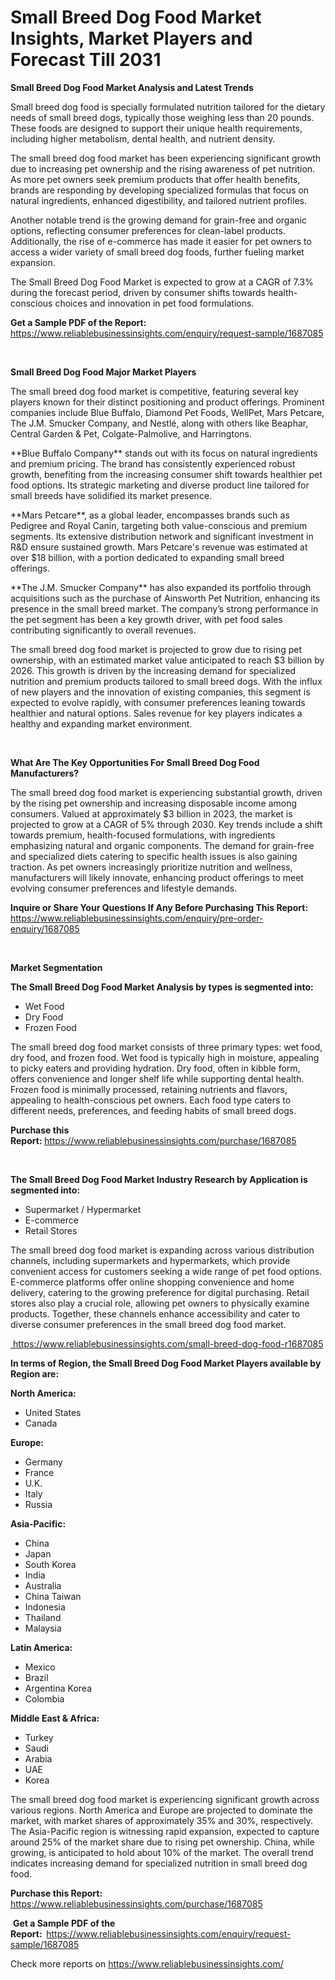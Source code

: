<p><h1>Small Breed Dog Food Market Insights, Market Players and Forecast Till 2031</h1></p><p><strong>Small Breed Dog Food Market Analysis and Latest Trends</strong></p>
<p><p>Small breed dog food is specially formulated nutrition tailored for the dietary needs of small breed dogs, typically those weighing less than 20 pounds. These foods are designed to support their unique health requirements, including higher metabolism, dental health, and nutrient density. </p><p>The small breed dog food market has been experiencing significant growth due to increasing pet ownership and the rising awareness of pet nutrition. As more pet owners seek premium products that offer health benefits, brands are responding by developing specialized formulas that focus on natural ingredients, enhanced digestibility, and tailored nutrient profiles. </p><p>Another notable trend is the growing demand for grain-free and organic options, reflecting consumer preferences for clean-label products. Additionally, the rise of e-commerce has made it easier for pet owners to access a wider variety of small breed dog foods, further fueling market expansion. </p><p>The Small Breed Dog Food Market is expected to grow at a CAGR of 7.3% during the forecast period, driven by consumer shifts towards health-conscious choices and innovation in pet food formulations.</p></p>
<p><strong>Get a Sample PDF of the Report:&nbsp;</strong> <a href="https://www.reliablebusinessinsights.com/enquiry/request-sample/1687085?utm_campaign=100&utm_medium=2&utm_source=Github&utm_content=ia&utm_term=31122024&utm_id=small-breed-dog-food">https://www.reliablebusinessinsights.com/enquiry/request-sample/1687085</a></p>
<p>&nbsp;</p>
<p><strong>Small Breed Dog Food Major Market Players</strong></p>
<p><p>The small breed dog food market is competitive, featuring several key players known for their distinct positioning and product offerings. Prominent companies include Blue Buffalo, Diamond Pet Foods, WellPet, Mars Petcare, The J.M. Smucker Company, and Nestlé, along with others like Beaphar, Central Garden & Pet, Colgate-Palmolive, and Harringtons.</p><p>**Blue Buffalo Company** stands out with its focus on natural ingredients and premium pricing. The brand has consistently experienced robust growth, benefiting from the increasing consumer shift towards healthier pet food options. Its strategic marketing and diverse product line tailored for small breeds have solidified its market presence.</p><p>**Mars Petcare**, as a global leader, encompasses brands such as Pedigree and Royal Canin, targeting both value-conscious and premium segments. Its extensive distribution network and significant investment in R&D ensure sustained growth. Mars Petcare's revenue was estimated at over $18 billion, with a portion dedicated to expanding small breed offerings.</p><p>**The J.M. Smucker Company** has also expanded its portfolio through acquisitions such as the purchase of Ainsworth Pet Nutrition, enhancing its presence in the small breed market. The company’s strong performance in the pet segment has been a key growth driver, with pet food sales contributing significantly to overall revenues.</p><p>The small breed dog food market is projected to grow due to rising pet ownership, with an estimated market value anticipated to reach $3 billion by 2026. This growth is driven by the increasing demand for specialized nutrition and premium products tailored to small breed dogs. With the influx of new players and the innovation of existing companies, this segment is expected to evolve rapidly, with consumer preferences leaning towards healthier and natural options. Sales revenue for key players indicates a healthy and expanding market environment.</p></p>
<p>&nbsp;</p>
<p><strong>What Are The Key Opportunities For Small Breed Dog Food Manufacturers?</strong></p>
<p><p>The small breed dog food market is experiencing substantial growth, driven by the rising pet ownership and increasing disposable income among consumers. Valued at approximately $3 billion in 2023, the market is projected to grow at a CAGR of 5% through 2030. Key trends include a shift towards premium, health-focused formulations, with ingredients emphasizing natural and organic components. The demand for grain-free and specialized diets catering to specific health issues is also gaining traction. As pet owners increasingly prioritize nutrition and wellness, manufacturers will likely innovate, enhancing product offerings to meet evolving consumer preferences and lifestyle demands.</p></p>
<p><strong>Inquire or Share Your Questions If Any Before Purchasing This Report:</strong> <a href="https://www.reliablebusinessinsights.com/enquiry/pre-order-enquiry/1687085?utm_campaign=100&utm_medium=2&utm_source=Github&utm_content=ia&utm_term=31122024&utm_id=small-breed-dog-food">https://www.reliablebusinessinsights.com/enquiry/pre-order-enquiry/1687085</a></p>
<p>&nbsp;</p>
<p><strong>Market Segmentation</strong></p>
<p><strong>The Small Breed Dog Food Market Analysis by types is segmented into:</strong></p>
<p><ul><li>Wet Food</li><li>Dry Food</li><li>Frozen Food</li></ul></p>
<p><p>The small breed dog food market consists of three primary types: wet food, dry food, and frozen food. Wet food is typically high in moisture, appealing to picky eaters and providing hydration. Dry food, often in kibble form, offers convenience and longer shelf life while supporting dental health. Frozen food is minimally processed, retaining nutrients and flavors, appealing to health-conscious pet owners. Each food type caters to different needs, preferences, and feeding habits of small breed dogs.</p></p>
<p><strong>Purchase this Report:&nbsp;</strong><a href="https://www.reliablebusinessinsights.com/purchase/1687085?utm_campaign=100&utm_medium=2&utm_source=Github&utm_content=ia&utm_term=31122024&utm_id=small-breed-dog-food">https://www.reliablebusinessinsights.com/purchase/1687085</a></p>
<p>&nbsp;</p>
<p><strong>The Small Breed Dog Food Market Industry Research by Application is segmented into:</strong></p>
<p><ul><li>Supermarket / Hypermarket</li><li>E-commerce</li><li>Retail Stores</li></ul></p>
<p><p>The small breed dog food market is expanding across various distribution channels, including supermarkets and hypermarkets, which provide convenient access for customers seeking a wide range of pet food options. E-commerce platforms offer online shopping convenience and home delivery, catering to the growing preference for digital purchasing. Retail stores also play a crucial role, allowing pet owners to physically examine products. Together, these channels enhance accessibility and cater to diverse consumer preferences in the small breed dog food market.</p></p>
<p><a href="https://www.reliablebusinessinsights.com/small-breed-dog-food-r1687085?utm_campaign=100&utm_medium=2&utm_source=Github&utm_content=ia&utm_term=31122024&utm_id=small-breed-dog-food">&nbsp;https://www.reliablebusinessinsights.com/small-breed-dog-food-r1687085</a></p>
<p><strong>In terms of Region, the Small Breed Dog Food Market Players available by Region are:</strong></p>
<p>
    <p> <strong> North America: </strong>
        <ul>
            <li>United States</li>
            <li>Canada</li>
        </ul>
        </p> 
    <p> <strong> Europe: </strong>
        <ul>
            <li>Germany</li>
            <li>France</li>
            <li>U.K.</li>
            <li>Italy</li>
            <li>Russia</li>
        </ul>
        </p> 
    <p> <strong> Asia-Pacific: </strong>
        <ul>
            <li>China</li>
            <li>Japan</li>
            <li>South Korea</li>
            <li>India</li>
            <li>Australia</li>
            <li>China Taiwan</li>
            <li>Indonesia</li>
            <li>Thailand</li>
            <li>Malaysia</li>
        </ul>
        </p> 
    <p> <strong> Latin America: </strong>
        <ul>
            <li>Mexico</li>
            <li>Brazil</li>
            <li>Argentina Korea</li>
            <li>Colombia</li>
        </ul>
        </p> 
    <p> <strong> Middle East & Africa: </strong>
        <ul>
            <li>Turkey</li>
            <li>Saudi</li>
            <li>Arabia</li>
            <li>UAE</li>
            <li>Korea</li>
        </ul>
    </p>
    </p>
<p><p>The small breed dog food market is experiencing significant growth across various regions. North America and Europe are projected to dominate the market, with market shares of approximately 35% and 30%, respectively. The Asia-Pacific region is witnessing rapid expansion, expected to capture around 25% of the market share due to rising pet ownership. China, while growing, is anticipated to hold about 10% of the market. The overall trend indicates increasing demand for specialized nutrition in small breed dog food.</p></p>
<p><strong>Purchase this Report: </strong><a href="https://www.reliablebusinessinsights.com/purchase/1687085?utm_campaign=100&utm_medium=2&utm_source=Github&utm_content=ia&utm_term=31122024&utm_id=small-breed-dog-food">https://www.reliablebusinessinsights.com/purchase/1687085</a></p>
<p>&nbsp;<strong>Get a Sample PDF of the Report:&nbsp;&nbsp;</strong><a href="https://www.reliablebusinessinsights.com/enquiry/request-sample/1687085?utm_campaign=100&utm_medium=2&utm_source=Github&utm_content=ia&utm_term=31122024&utm_id=small-breed-dog-food">https://www.reliablebusinessinsights.com/enquiry/request-sample/1687085</a></p>
<p><strong></strong></p>
<p>Check more reports on <a href="https://www.reliablebusinessinsights.com/?utm_campaign=100&utm_medium=2&utm_source=Github&utm_content=ia&utm_term=31122024&utm_id=small-breed-dog-food">https://www.reliablebusinessinsights.com/</a></p>